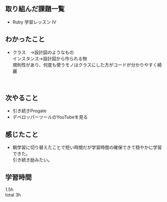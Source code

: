 ## 取り組んだ課題一覧
- Ruby 学習レッスン IV

## わかったこと
- クラス　→設計図のようなもの</br>
インスタンス→設計図から作られる物</br>
規則性があり、何度も使うモノはクラスにした方がコードが分かりやすく綺麗</br>
</br>



## 次やること
- 引き続きProgate
- デベロッパーツールのYouTubeを見る

## 感じたこと
- 朝学習に切り替えたことで短い時間だが学習時間の確保できて穏やかに学習できた。</br>
  引き続き励みたい。

## 学習時間
1.5h</br>
total 3h
